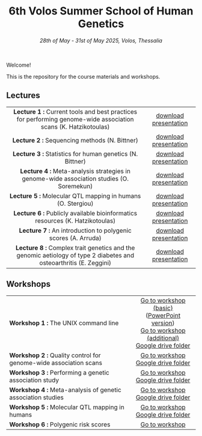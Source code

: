<div align="center">
<h1>6th Volos Summer School of Human Genetics</h1>
<i>28th of May - 31st of May 2025, Volos, Thessalia</i>
</div>
<br>
<br>


Welcome! 

This is the repository for the course materials and workshops. 

## Lectures
<table>
<tr>
<td align="center"><strong>Lecture 1 : </strong> Current tools and best practices for performing genome-wide association scans (K. Hatzikotoulas)</td>
<td align="center"><a href="https://github.com/wtsi-team144/VolosSummerSchool/raw/master/VSS_2025/Lectures/Lecture1_QC.pdf">download presentation</a> </td>
</tr>
<tr>
<td align="center"><strong>Lecture 2 : </strong> Sequencing methods (N. Bittner)</td>
<td align="center"><a href="https://github.com/wtsi-team144/VolosSummerSchool/raw/master/VSS_2025/Lectures/Lecture2_Sequencing_methods.pdf">download presentation</a> </td>
</tr>
<tr>
<td align="center"><strong>Lecture 3 : </strong> Statistics for human genetics (N. Bittner)</td>
<td align="center"><a href="https://github.com/wtsi-team144/VolosSummerSchool/raw/master/VSS_2025/Lectures/Lecture3_Statistics.pdf">download presentation</a> </td>
</tr>
<tr>
<td align="center"><strong>Lecture 4 : </strong> Meta-analysis strategies in genome-wide association studies (O. Soremekun)</td>
<td align="center"><a href="https://github.com/wtsi-team144/VolosSummerSchool/raw/master/VSS_2025/Lectures/Lecture4_MetaAnalysis.pdf">download presentation</a> </td>
</tr>
<tr>
<td align="center"><strong>Lecture 5 : </strong> Molecular QTL mapping in humans (O. Stergiou)</td>
<td align="center"><a href="https://github.com/wtsi-team144/VolosSummerSchool/raw/master/VSS_2025/Lectures/Lecture5_molecularQTL.pdf">download presentation</a> </td>
</tr>
<tr>
<td align="center"><strong>Lecture 6 : </strong> Publicly available bioinformatics resources (K. Hatzikotoulas)</td>
<td align="center"><a href="https://github.com/wtsi-team144/VolosSummerSchool/raw/master/VSS_2025/Lectures/Lecture6_PublicResources.pdf">download presentation</a> </td>
<tr>
<td align="center"><strong>Lecture 7 : </strong> An introduction to polygenic scores (A.  Arruda)</td>
<td align="center"><a href="https://github.com/wtsi-team144/VolosSummerSchool/raw/master/VSS_2025/Lectures/Lecture7_PGS.pdf">download presentation</a> </td>
</tr>
<tr>
<td align="center"><strong>Lecture 8 : </strong> Complex trait genetics and the genomic aetiology of type 2 diabetes and osteoarthritis (E. Zeggini)</td>
<td align="center"><a href="https://github.com/wtsi-team144/VolosSummerSchool/raw/master/VSS_2025/Lectures/Lecture8_OA.pdf">download presentation</a> </td>
</tr>
</table>

## Workshops
<center>
<table align="center">
<tr>
<td><strong>Workshop 1 : </strong> The UNIX command line</td>
<td align="center"><a href="https://colab.research.google.com/github/hmgu-itg/VolosSummerSchool/blob/master/VSS_2025/1a_Workshop_Basic_UNIX/1a_Workshop_Basic_UNIX.ipynb?flush_cache=true">Go to workshop (basic)</a> <br>
(<a href="https://github.com/wtsi-team144/VolosSummerSchool/raw/master/VSS_2025/1a_Workshop_Basic_UNIX/Workshop1_BasicUnix.pptx">PowerPoint version</a>) <br>
<a href="https://colab.research.google.com/github/hmgu-itg/VolosSummerSchool/blob/master/VSS_2025/1b_Workshop_Additional_UNIX/1b_Workshop_Additional_UNIX.ipynb?flush_cache=true">Go to workshop (additional)</a> <br>
<a href="https://drive.google.com/drive/folders/1eJ4481Jz62V9c0tnbNkbXKE6GW4RX4Ll?usp=sharing">Google drive folder </a>
</td>
</tr>
<tr>
<td><strong>Workshop 2 : </strong> Quality control for genome-wide association scans</td>
<td align="center"><a href="https://colab.research.google.com/github/hmgu-itg/VolosSummerSchool/blob/master/VSS_2025/2_Workshop_Quality_Control/2_Workshop_Quality_Control.ipynb?flush_cache=true">Go to workshop</a> <br>
<a href="https://drive.google.com/drive/folders/1eJ4481Jz62V9c0tnbNkbXKE6GW4RX4Ll?usp=sharing">Google drive folder </a> 
</td>
</tr>
<tr>
<td><strong>Workshop 3 : </strong> Performing a genetic association study</td>
<td align="center"><a href="https://colab.research.google.com/github/hmgu-itg/VolosSummerSchool/blob/master/VSS_2025/3_Workshop_Genetic_Association/3_Workshop_Genetic_Association.ipynb">Go to workshop</a> <br>
<a href="https://drive.google.com/drive/folders/1eJ4481Jz62V9c0tnbNkbXKE6GW4RX4Ll?usp=sharing">Google drive folder </a>
</td>
</tr>
<tr>
<td><strong>Workshop 4 : </strong> Meta-analysis of genetic association studies</td>
<td align="center"><a href="https://colab.research.google.com/github/hmgu-itg/VolosSummerSchool/blob/master/VSS_2025/4_Workshop_Meta_Analysis/4_Workshop_Meta_analysis.ipynb">Go to workshop</a>  <br>
<a href="https://drive.google.com/drive/folders/1eJ4481Jz62V9c0tnbNkbXKE6GW4RX4Ll?usp=sharing">Google drive folder </a>
</td>
</tr>
<tr>
<td><strong>Workshop 5 : </strong> Molecular QTL mapping in humans</td>
<td align="center"><a href="https://colab.research.google.com/github/hmgu-itg/VolosSummerSchool/blob/master/VSS_2025/5_Workshop_molQTL/5_Workshop_molQTL.ipynb">Go to workshop</a>  <br>
<a href="https://drive.google.com/drive/folders/1eJ4481Jz62V9c0tnbNkbXKE6GW4RX4Ll?usp=sharing">Google drive folder </a>
</td>
</tr>
<tr>
<td><strong>Workshop 6 : </strong> Polygenic risk scores </td>
<td align="center"><a href="https://colab.research.google.com/github/hmgu-itg/VolosSummerSchool/blob/master/VSS_2025/6_Workshop_Polygenic_Scores/7_Workshop_PGS.ipynb">Go to workshop</a> </td>
</tr>
<tr>
</table>
</center>



